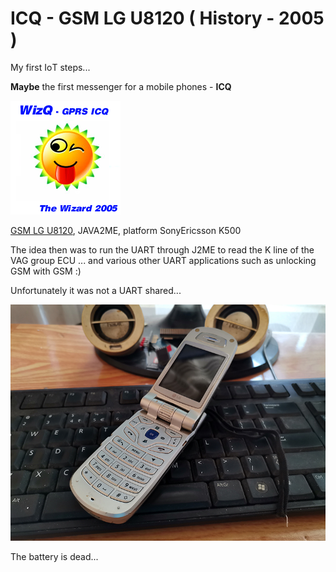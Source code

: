 # ICQ - GSM LG U8120 ( History - 2005 )

My first IoТ steps...

**Maybe** the first messenger for a mobile phones - **ICQ**

![screen](https://raw.githubusercontent.com/Wiz-IO/icq-gsm/main/Res/logo.png)

[GSM LG U8120](https://www.gsmarena.com/lg_u8120-843.php), JAVA2ME, platform SonyEricsson K500

The idea then was to run the UART through J2ME to read the K line of the VAG group ECU ... and various other UART applications such as unlocking GSM with GSM :)

Unfortunately it was not a UART shared...

![small](https://raw.githubusercontent.com/Wiz-IO/icq-gsm/main/small.jpg)

The battery is dead...
